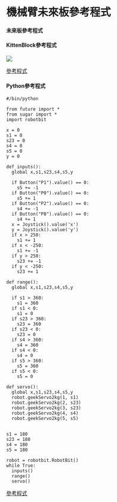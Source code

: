 # 機械臂未來板參考程式

#### 未來板參考程式

#### KittenBlock參考程式

![](https://kittenbothk.readthedocs.io/en/latest/_images/code_kb.png)

[參考程式](https://github.com/kittenbothk/kittenbothk/raw/master/Kits/lego_robot_arm/robot_arm.sb3)

#### Python參考程式

```
#/bin/python

from future import *
from sugar import *
import robotbit

x = 0
s1 = 0
s23 = 0
s4 = 0
s5 = 0
y = 0

def inputs():
  global x,s1,s23,s4,s5,y

  if Button("P1").value() == 0:
    s5 += -1
  if Button("P0").value() == 0:
    s5 += 1
  if Button("P2").value() == 0:
    s4 += -1
  if Button("P8").value() == 0:
    s4 += 1
  x = Joystick().value('x')
  y = Joystick().value('y')
  if x > 250:
    s1 += 1
  if x < -250:
    s1 += -1
  if y > 250:
    s23 += -1
  if y < -250:
    s23 += 1

def range():
  global x,s1,s23,s4,s5,y

  if s1 > 360:
    s1 = 360
  if s1 < 0:
    s1 = 0
  if s23 > 360:
    s23 = 360
  if s23 < 0:
    s23 = 0
  if s4 > 360:
    s4 = 360
  if s4 < 0:
    s4 = 0
  if s5 > 360:
    s5 = 360
  if s5 < 0:
    s5 = 0

def servo():
  global x,s1,s23,s4,s5,y
  robot.geekServo2kg(1, s1)
  robot.geekServo2kg(2, s23)
  robot.geekServo2kg(3, s23)
  robot.geekServo2kg(4, s4)
  robot.geekServo2kg(5, s5)


s1 = 180
s23 = 180
s4 = 180
s5 = 180

robot = robotbit.RobotBit()
while True:
  inputs()
  range()
  servo()
```

[參考程式](https://github.com/kittenbothk/kittenbothk/raw/master/Kits/lego_robot_arm/robot_arm.py)
